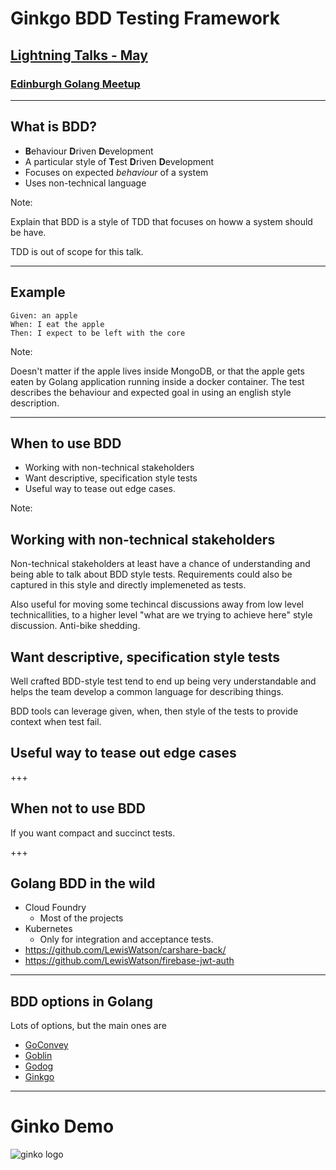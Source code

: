 # Ginkgo BDD Testing Framework

## [Lightning Talks - May](https://www.meetup.com/Edinburgh-Golang-meetup/events/239797718/)

### [Edinburgh Golang Meetup](https://www.meetup.com/Edinburgh-Golang-meetup)

---

## What is BDD?

- **B**ehaviour **D**riven **D**evelopment
- A particular style of **T**est **D**riven **D**evelopment
- Focuses on expected *behaviour* of a system
- Uses non-technical language

Note:

Explain that BDD is a style of TDD that focuses on howw a system should be have.

TDD is out of scope for this talk.

---

## Example

```plain
Given: an apple
When: I eat the apple
Then: I expect to be left with the core
```

Note:

Doesn't matter if the apple lives inside MongoDB, or that the apple gets eaten by Golang application running inside a docker container. The test describes the behaviour and expected goal in using an english style description.

---

## When to use BDD

- Working with non-technical stakeholders
- Want descriptive, specification style tests
- Useful way to tease out edge cases.

Note:

## Working with non-technical stakeholders

Non-technical stakeholders at least have a chance of understanding and being able to talk about BDD style tests. Requirements could also be captured in this style and directly implemeneted as tests.

Also useful for moving some techincal discussions away from low level technicallities, to a higher level "what are we trying to achieve here" style discussion. Anti-bike shedding.

## Want descriptive, specification style tests

Well crafted BDD-style test tend to end up being very understandable and helps the team develop a common language for describing things.

BDD tools can leverage given, when, then style of the tests to provide context when test fail.

## Useful way to tease out edge cases

+++

## When not to use BDD

If you want compact and succinct tests.

+++

## Golang BDD in the wild

- Cloud Foundry
  - Most of the projects
- Kubernetes
  - Only for integration and acceptance tests.
- https://github.com/LewisWatson/carshare-back/
- https://github.com/LewisWatson/firebase-jwt-auth

---

## BDD options in Golang

Lots of options, but the main ones are

- [GoConvey](http://goconvey.co/)
- [Goblin](https://github.com/franela/goblin)
- [Godog](https://data-dog.github.io/godog/)
- [Ginkgo](https://onsi.github.io/ginkgo/)

--- 

# Ginko Demo

![ginko logo](https://onsi.github.io/ginkgo/images/ginkgo.png)